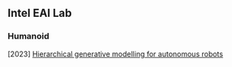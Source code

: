 ## Intel EAI Lab

### Humanoid

[2023] [Hierarchical generative modelling for  autonomous robots](https://www.nature.com/articles/s42256-023-00752-z.pdf)
